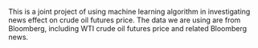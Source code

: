 This is a joint project of using machine learning algorithm in investigating news effect on crude oil futures price.
The data we are using are from Bloomberg, including WTI crude oil futures price and related Bloomberg news.
